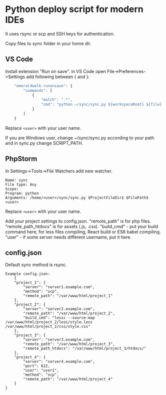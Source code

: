 # Python deploy script for modern IDEs

It uses rsync or scp and SSH keys for authentication.

Copy files to sync folder in your home dir.

## VS Code
Install extension "Run on save".
in VS Code open File->Preferences->Settings add following between { and }:

```javascript
    "emeraldwalk.runonsave": {
        "commands": [
            {
                "match": ".*",
                "cmd": "python ~/sync/sync.py ${workspaceRoot} ${file} <user>"
            }
        ]
    }
```
Replace `<user>` with your user name.

If you are Windows user, change ~/sync/sync.py according to your path and in sync.py change SCRIPT_PATH.

## PhpStorm
In Settings->Tools->File Watchers add new watcher.
```
Name: sync
File type: Any
Scope:
Program: python
Arguments: /home/<user>/sync/sync.py $ProjectFileDir$ $FilePath$ <user>
```
Replace `<user>` with your user name.

Add your project settings to config.json.
"remote_path" is for php files.
"remote_path_htdocs" is for assets (.js, .css).
"build_cmd" - put your build command here, for less files compiling, React build or ES6 babel compiling.
"user" - if some server needs different username, put it here.

## config.json

Default sync method is rsync.

```
Example config.json:
    {
    "project_1": {
        "server": "server1.example.com",
        "method": "scp",
        "remote_path": "/var/www/html/project_1"
    },
    "project_2": {
        "server": "server2.example.com",
        "remote_path": "/var/www/html/project_2",
        "build_cmd": "lessc --source-map /var/www/html/project_2/less/style.less /var/www/html/project_2/css/style.css"
    },
    "project_3": {
        "server": "server3.example.com",
        "remote_path": "/var/www/html/project_3",
        "remote_path_htdocs": "/var/www/html/project_3/htdocs/"
    },
    "project_4": {
        "server": "server4.example.com",
        "port": 622,
        "user": "user1",
        "method": "scp",
        "remote_path": "/var/www/html/project_4"
    }   
}
```
